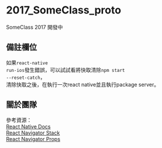 # 2017_SomeClass_proto
SomeClass 2017 開發中

## 備註欄位
如果<code>react-native run-ios</code>發生錯誤，可以試試看將快取清除<code>npm start --reset-catch</code>，<br>
清除快取之後，在執行一次react native並且執行package server。

## 關於團隊
參考資源：<br>
[React Native Docs](https://facebook.github.io/react-native/docs/getting-started.html)<br>
[React Navigator Stack](https://reactnavigation.org/docs/navigators/stack)<br>
[React Navigator Props](https://reactnavigation.org/docs/navigators/navigation-prop)
